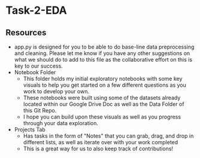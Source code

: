 # Task-2-EDA
## Resources
* app.py is designed for you to be able to do base-line data preprocessing and cleaning. Please let me know if you have any other suggestions on what we should do to add to this file as the collaborative effort on this is key to our success.
* Notebook Folder
  * This folder holds my initial exploratory notebooks with some key visuals to help you get started on a few different questions as you work to develop your own. 
  * These notebooks were built using some of the datasets already located within our Google Drive Doc as well as the Data Folder of this Git Repo. 
  * I hope you can build upon these visuals as well as you progress through your data exploration.
* Projects Tab
  * Has tasks in the form of "Notes" that you can grab, drag, and drop in different lists, as well as iterate over with your work completed
  * This is a great way for us to also keep track of contributions!  
